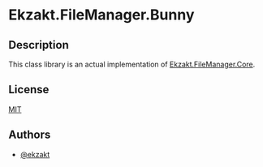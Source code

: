 ﻿# Ekzakt.FileManager.Bunny


## Description
This class library is an actual implementation of [Ekzakt.FileManager.Core](https://github.com/Ekzakt/Ekzakt.FileManager/tree/master/Ekzakt.FileManager.Core).


## License
[MIT](https://choosealicense.com/licenses/mit/)


## Authors
- [@ekzakt](https://www.github.com/ekzakt)
